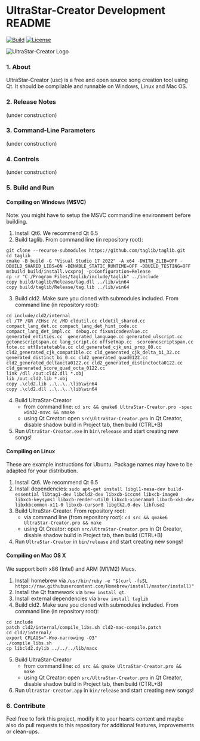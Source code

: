 # UltraStar-Creator Development README

[![Build](https://github.com/UltraStar-Deluxe/UltraStar-Creator/actions/workflows/main.yml/badge.svg)](https://github.com/UltraStar-Deluxe/UltraStar-Creator/actions/workflows/main.yml)
[![License](https://img.shields.io/badge/license-GPLv2-blue.svg)](LICENSE)

![UltraStar-Creator Logo](https://github.com/UltraStar-Deluxe/UltraStar-Creator/blob/master/src/resources/icons/UltraStar-Creator128.png)


### 1. About
UltraStar-Creator (usc) is a free and open source song creation tool using Qt. It should be compilable and runnable on Windows, Linux and Mac OS.

### 2. Release Notes
(under construction)

### 3. Command-Line Parameters
(under construction)

### 4. Controls
(under construction)

### 5. Build and Run
#### Compiling on Windows (MSVC)

Note: you might have to setup the MSVC commandline environment before building.
1. Install Qt6. We recommend Qt 6.5
2. Build taglib. From command line (in repository root):
```
git clone --recurse-submodules https://github.com/taglib/taglib.git
cd taglib
cmake -B build -G "Visual Studio 17 2022" -A x64 -DWITH_ZLIB=OFF -DBUILD_SHARED_LIBS=ON -DENABLE_STATIC_RUNTIME=OFF -DBUILD_TESTING=OFF
msbuild build/install.vcxproj -p:Configuration=Release
cp -r "C:/Program Files/taglib/include/taglib" ../include
copy build/taglib/Release/tag.dll ../lib/win64
copy build/taglib/Release/tag.lib ../lib/win64
```
3. Build cld2. Make sure you cloned with submodules included. From command line (in repository root):
```
cd include/cld2/internal
cl /TP /GR /EHsc /c /MD cldutil.cc cldutil_shared.cc compact_lang_det.cc compact_lang_det_hint_code.cc compact_lang_det_impl.cc  debug.cc fixunicodevalue.cc generated_entities.cc  generated_language.cc generated_ulscript.cc getonescriptspan.cc lang_script.cc offsetmap.cc  scoreonescriptspan.cc tote.cc utf8statetable.cc cld_generated_cjk_uni_prop_80.cc cld2_generated_cjk_compatible.cc cld_generated_cjk_delta_bi_32.cc generated_distinct_bi_0.cc cld2_generated_quad0122.cc cld2_generated_deltaocta0122.cc cld2_generated_distinctocta0122.cc cld_generated_score_quad_octa_0122.cc
link /dll /out:cld2.dll *.obj
lib /out:cld2.lib *.obj
copy .\cld2.lib ..\..\..\lib\win64
copy .\cld2.dll ..\..\..\lib\win64
```
4. Build UltraStar-Creator
   * from command line: `cd src && qmake6 UltraStar-Creator.pro -spec win32-msvc && nmake` 
   * using Qt Creator: open `src\UltraStar-Creator.pro` in Qt Creator, disable shadow build in Project tab, then build (CTRL+B)
5. Run `UltraStar-Creator.exe` in `bin\releease` and start creating new songs!

#### Compiling on Linux
These are example instructions for Ubuntu. Package names may have to be adapted for your distribution.

1. Install Qt6. We recommend Qt 6.5
2. Install dependencies: `sudo apt-get install libgl1-mesa-dev build-essential libtag1-dev libcld2-dev libxcb-icccm4 libxcb-image0 libxcb-keysyms1 libxcb-render-util0 libxcb-xinerama0 libxcb-xkb-dev libxkbcommon-x11-0 libxcb-cursor0 libgtk2.0-dev libfuse2`
3. Build UltraStar-Creator. From repository root:
   * via command line (from repository root): `cd src && qmake6 UltraStar-Creator.pro && make` 
   * using Qt Creator: open `src/UltraStar-Creator.pro` in Qt Creator, disable shadow build in Project tab, then build (CTRL+B)
4. Run `UltraStar-Creator` in `bin/release` and start creating new songs!

#### Compiling on Mac OS X
We support both x86 (Intel) and ARM (M1/M2) Macs.

1. Install homebrew via `/usr/bin/ruby -e "$(curl -fsSL https://raw.githubusercontent.com/Homebrew/install/master/install)"`
2. Install the Qt framework via `brew install qt`.
3. Install external dependencies via `brew install taglib`
4. Build cld2. Make sure you cloned with submodules included. From command line (in repository root):
```
cd include
patch cld2/internal/compile_libs.sh cld2-mac-compile.patch
cd cld2/internal/
export CFLAGS="-Wno-narrowing -O3"
./compile_libs.sh
cp libcld2.dylib ../../../lib/macx
```
5. Build UltraStar-Creator
   * from command line: `cd src && qmake UltraStar-Creator.pro && make` 
   * using Qt Creator: open `src/UltraStar-Creator.pro` in Qt Creator, disable shadow build in Project tab, then build (CTRL+B)
6. Run `UltraStar-Creator.app` in `bin/release` and start creating new songs!

### 6. Contribute
Feel free to fork this project, modify it to your hearts content and maybe also do pull requests to this repository for additional features, improvements or clean-ups.
